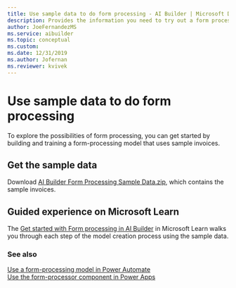 ```yaml
---
title: Use sample data to do form processing - AI Builder | Microsoft Docs
description: Provides the information you need to try out a form processing model with sample data AI Builder.
author: JoeFernandezMS
ms.service: aibuilder
ms.topic: conceptual
ms.custom: 
ms.date: 12/31/2019
ms.author: Jofernan
ms.reviewer: kvivek
---
```


# Use sample data to do form processing

To explore the possibilities of form processing, you can get started by building and training a form-processing model that uses sample invoices.


## Get the sample data

Download [AI Builder Form Processing Sample Data.zip](https://go.microsoft.com/fwlink/?linkid=2128080), which contains the sample invoices.

## Guided experience on Microsoft Learn

The [Get started with Form processing in AI Builder](https://docs.microsoft.com/learn/modules/get-started-with-form-processing/2-create-first-model) in Microsoft Learn walks you through each step of the model creation process using the sample data.

### See also

[Use a form-processing model in Power Automate](form-processing-model-in-flow.md)  
[Use the form-processor component in Power Apps](form-processor-component-in-powerapps.md)
